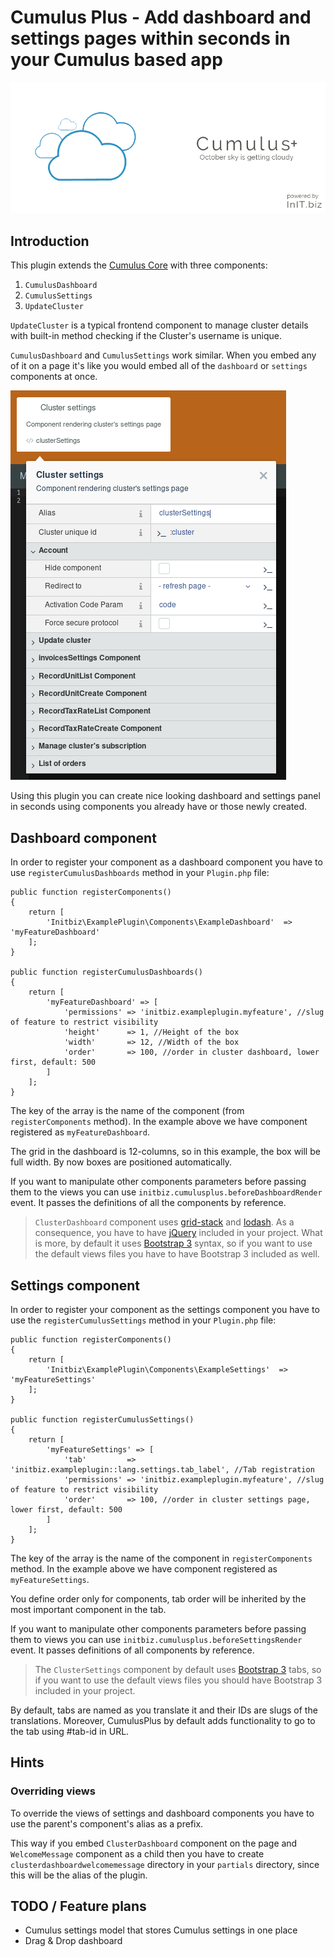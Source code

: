 # Cumulus Plus - Add dashboard and settings pages within seconds in your Cumulus based app
![Cumulus Plus banner](https://raw.githubusercontent.com/initbiz/initbiz.github.io/master/cumulusplus/assets/images/cumulus-plus-banner.png)

## Introduction

This plugin extends the [Cumulus Core](https://octobercms.com/plugin/initbiz-cumuluscore) with three components:
1. `CumulusDashboard`
1. `CumulusSettings`
1. `UpdateCluster`

`UpdateCluster` is a typical frontend component to manage cluster details with built-in method checking if the Cluster's username is unique.

`CumulusDashboard` and `CumulusSettings` work similar. When you embed any of it on a page it's like you would embed all of the `dashboard` or `settings` components at once.

![Cumulus Plus combined component](https://raw.githubusercontent.com/initbiz/initbiz.github.io/master/cumulusplus/assets/images/combined-component.png)

Using this plugin you can create nice looking dashboard and settings panel in seconds using components you already have or those newly created.

[//]: # (Documentation)

## Dashboard component

In order to register your component as a dashboard component you have to use `registerCumulusDashboards` method in your `Plugin.php` file:

    public function registerComponents()
    {
        return [
            'Initbiz\ExamplePlugin\Components\ExampleDashboard'  =>  'myFeatureDashboard'
        ];
    }

    public function registerCumulusDashboards()
    {
        return [
            'myFeatureDashboard' => [
                'permissions' => 'initbiz.exampleplugin.myfeature', //slug of feature to restrict visibility
                'height'      => 1, //Height of the box
                'width'       => 12, //Width of the box
                'order'       => 100, //order in cluster dashboard, lower first, default: 500
            ]
        ];
    }

The key of the array is the name of the component (from `registerComponents` method). In the example above we have component registered as `myFeatureDashboard`.

The grid in the dashboard is 12-columns, so in this example, the box will be full width. By now boxes are positioned automatically.

If you want to manipulate other components parameters before passing them to the views you can use `initbiz.cumulusplus.beforeDashboardRender` event. It passes the definitions of all the components by reference.

> `ClusterDashboard` component uses [grid-stack](https://github.com/gridstack/gridstack.js) and [lodash](https://lodash.com/). As a consequence, you have to have [jQuery](https://jquery.com/) included in your project. What is more, by default it uses [Bootstrap 3](https://getbootstrap.com/) syntax, so if you want to use the default views files you have to have Bootstrap 3 included as well.

## Settings component

In order to register your component as the settings component you have to use the `registerCumulusSettings` method in your `Plugin.php` file:

    public function registerComponents()
    {
        return [
            'Initbiz\ExamplePlugin\Components\ExampleSettings'  =>  'myFeatureSettings'
        ];
    }

    public function registerCumulusSettings()
    {
        return [
            'myFeatureSettings' => [
                'tab'         => 'initbiz.exampleplugin::lang.settings.tab_label', //Tab registration
                'permissions' => 'initbiz.exampleplugin.myfeature', //slug of feature to restrict visibility
                'order'       => 100, //order in cluster settings page, lower first, default: 500
            ]
        ];
    }

The key of the array is the name of the component in `registerComponents` method. In the example above we have component registered as `myFeatureSettings`.

You define order only for components, tab order will be inherited by the most important component in the tab.

If you want to manipulate other components parameters before passing them to views you can use `initbiz.cumulusplus.beforeSettingsRender` event. It passes definitions of all components by reference.

> The `ClusterSettings` component by default uses [Bootstrap 3](https://getbootstrap.com/) tabs, so if you want to use the default views files you should have Bootstrap 3 included in your project.

By default, tabs are named as you translate it and their IDs are slugs of the translations. Moreover, CumulusPlus by default adds functionality to go to the tab using #tab-id in URL.

## Hints

### Overriding views
To override the views of settings and dashboard components you have to use the parent's component's alias as a prefix.

This way if you embed `ClusterDashboard` component on the page and `WelcomeMessage` component as a child then you have to create `clusterdashboardwelcomemessage` directory in your `partials` directory, since this will be the alias of the plugin.

## TODO / Feature plans
* Cumulus settings model that stores Cumulus settings in one place
* Drag & Drop dashboard
